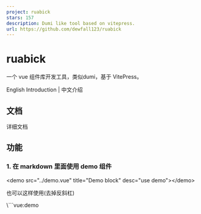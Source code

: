 ```yaml
---
project: ruabick
stars: 157
description: Dumi like tool based on vitepress.
url: https://github.com/dewfall123/ruabick
---
```


ruabick
=======

一个 vue 组件库开发工具，类似dumi，基于 VitePress。

English Introduction | 中文介绍

文档
--

详细文档

功能
--

### 1\. 在 markdown 里面使用 demo 组件

<demo src\="../demo.vue" title\="Demo block" desc\="use demo"\></demo\>

也可以这样使用(去掉反斜杠)

\\\`\`\`vue:demo
<script lang\="ts" setup\>
  const number \= 1;
</script\>

<template\>
  <span\>The number is {{number}}</span\>
</template\>
\\\`\`\`

渲染效果

### 2\. 自动生成 API 文档

在 markdown 里面使用`<API>`组件，只需要传入文件路径，自动生成文档。

> 基于`vue-docgen-api`项目, 参考了很多arco-design-vue的代码。

<API src\="./demo.vue" lang\="zh"\></API\>

查看效果

对于 ts 文件，暂时只支持生成 ts 文件里面 interface 文档，而且必须要有 jsDoc 格式的注释。

<API src\="./demo.ts" lang\="zh"\></API\>

### 3\. 文件映射

一般来说，我们使用 VitePress 会单独建一个`docs`目录，把文档集中放在此目录下。但是`Demo`文件放在`docs`目录下面会让`组件源码`和`demo.vue`隔得太远，放到一起更为合理。

所以`ruabick`能把 markdown 写在`src`目录下 main，通过 formatter 指定映射路径，把改文件映射到`docs`目录下面。

更多说明

// src/dir/demo-introduction.md

\---

mapping:
path: /demo

\---

开始使用
----

> 提供了脚手架创建新项目。实际上也可以基于 VirePress 安装`ruabick/*`的一些插件来使用，但是较为繁琐，不推荐。

pnpm create @ruabick/vlib

Packages
--------

> `ruabick`是一个 monorepo 库，包含的一些插件也可以单独使用。

-   @ruabick/md-demo-plugins
-   vitepress-demo-block
-   vite-plugin-gen-api-doc

License
-------

MIT
